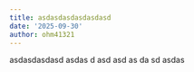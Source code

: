 ```yaml
---
title: asdasdasdasdasdasd
date: '2025-09-30'
author: ohm41321
---
```

asdasdasdasd
asdas
d
asd
asd
as
da
sd
asdas
